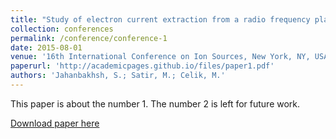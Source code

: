 ```yaml
---
title: "Study of electron current extraction from a radio frequency plasma cathode designed as a neutralizer for ion source applications"
collection: conferences
permalink: /conference/conference-1
date: 2015-08-01
venue: '16th International Conference on Ion Sources, New York, NY, USA'
paperurl: 'http://academicpages.github.io/files/paper1.pdf'
authors: 'Jahanbakhsh, S.; Satir, M.; Celik, M.'
---
```

This paper is about the number 1. The number 2 is left for future work.

[Download paper here](http://academicpages.github.io/files/paper1.pdf)